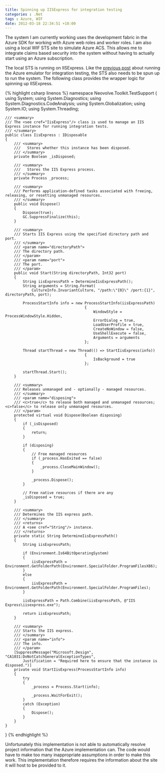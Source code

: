 ```yaml
---
title: Spinning up IISExpress for integration testing
categories : .Net
tags : Azure, WIF
date: 2012-03-18 22:34:51 +10:00
---
```


The system I am currently working uses the development fabric in the Azure SDK for working with Azure web roles and worker roles. I am also using a local WIF STS site to simulate Azure ACS. This allows me to integrate claims based security into the system without having to actually start using an Azure subscription.

The local STS is running on IISExpress. Like the [previous post][0] about running the Azure emulator for integration testing, the STS also needs to be spun up to run the system. The following class provides the wrapper logic for spinning up IISExpress.

{% highlight csharp linenos %}
namespace Neovolve.Toolkit.TestSupport
{
    using System;
    using System.Diagnostics;
    using System.Diagnostics.CodeAnalysis;
    using System.Globalization;
    using System.IO;
    using System.Threading;
    
    /// <summary>
    /// The <see cref="IisExpress"/> class is used to manage an IIS Express instance for running integration tests.
    /// </summary>
    public class IisExpress : IDisposable
    {
        /// <summary>
        ///   Stores whether this instance has been disposed.
        /// </summary>
        private Boolean _isDisposed;
    
        /// <summary>
        ///   Stores the IIS Express process.
        /// </summary>
        private Process _process;
    
        /// <summary>
        /// Performs application-defined tasks associated with freeing, releasing, or resetting unmanaged resources.
        /// </summary>
        public void Dispose()
        {
            Dispose(true);
            GC.SuppressFinalize(this);
        }
    
        /// <summary>
        /// Starts IIS Express using the specified directory path and port.
        /// </summary>
        /// <param name="directoryPath">
        /// The directory path. 
        /// </param>
        /// <param name="port">
        /// The port. 
        /// </param>
        public void Start(String directoryPath, Int32 port)
        {
            String iisExpressPath = DetermineIisExpressPath();
            String arguments = String.Format(
                CultureInfo.InvariantCulture, "/path:\"{0}\" /port:{1}", directoryPath, port);
    
            ProcessStartInfo info = new ProcessStartInfo(iisExpressPath)
                                        {
                                            WindowStyle = ProcessWindowStyle.Hidden,
                                            ErrorDialog = true,
                                            LoadUserProfile = true,
                                            CreateNoWindow = false,
                                            UseShellExecute = false,
                                            Arguments = arguments
                                        };
    
            Thread startThread = new Thread(() => StartIisExpress(info))
                                        {
                                            IsBackground = true
                                        };
    
            startThread.Start();
        }
    
        /// <summary>
        /// Releases unmanaged and - optionally - managed resources.
        /// </summary>
        /// <param name="disposing">
        /// <c>true</c> to release both managed and unmanaged resources; <c>false</c> to release only unmanaged resources. 
        /// </param>
        protected virtual void Dispose(Boolean disposing)
        {
            if (_isDisposed)
            {
                return;
            }
    
            if (disposing)
            {
                // Free managed resources
                if (_process.HasExited == false)
                {
                    _process.CloseMainWindow();
                }
    
                _process.Dispose();
            }
    
            // Free native resources if there are any
            _isDisposed = true;
        }
    
        /// <summary>
        /// Determines the IIS express path.
        /// </summary>
        /// <returns>
        /// A <see cref="String"/> instance. 
        /// </returns>
        private static String DetermineIisExpressPath()
        {
            String iisExpressPath;
    
            if (Environment.Is64BitOperatingSystem)
            {
                iisExpressPath = Environment.GetFolderPath(Environment.SpecialFolder.ProgramFilesX86);
            }
            else
            {
                iisExpressPath = Environment.GetFolderPath(Environment.SpecialFolder.ProgramFiles);
            }
    
            iisExpressPath = Path.Combine(iisExpressPath, @"IIS Express\iisexpress.exe");
    
            return iisExpressPath;
        }
    
        /// <summary>
        /// Starts the IIS express.
        /// </summary>
        /// <param name="info">
        /// The info. 
        /// </param>
        [SuppressMessage("Microsoft.Design", "CA1031:DoNotCatchGeneralExceptionTypes",
            Justification = "Required here to ensure that the instance is disposed.")]
        private void StartIisExpress(ProcessStartInfo info)
        {
            try
            {
                _process = Process.Start(info);
    
                _process.WaitForExit();
            }
            catch (Exception)
            {
                Dispose();
            }
        }
    }
}
{% endhighlight %}

Unfortunately this implementation is not able to automatically resolve project information that the Azure implementation can. The code would have to make too many inappropriate assumptions in order to make this work. This implementation therefore requires the information about the site it will host to be provided to it.

[0]: /2012/03/18/boosting-integration-testing-with-azure-development-fabric/
